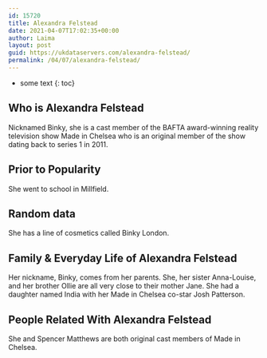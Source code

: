 ```yaml
---
id: 15720
title: Alexandra Felstead
date: 2021-04-07T17:02:35+00:00
author: Laima
layout: post
guid: https://ukdataservers.com/alexandra-felstead/
permalink: /04/07/alexandra-felstead/
---
```


* some text
{: toc}


## Who is Alexandra Felstead
                  
                  
                  
Nicknamed Binky, she is a cast member of the BAFTA award-winning reality television show Made in Chelsea who is an original member of the show dating back to series 1 in 2011.
                  
              
            
              
            
                
                
                
## Prior to Popularity
                  
                  
                  
She went to school in Millfield.
                  
              
            
              
            
                
                
                
## Random data
                  
                  
                  
She has a line of cosmetics called Binky London.
                  
              
            
              
            
                
                
                
## Family & Everyday Life of Alexandra Felstead
                  
                  
                  
Her nickname, Binky, comes from her parents. She, her sister Anna-Louise, and her brother Ollie are all very close to their mother Jane. She had a daughter named India with her Made in Chelsea co-star Josh Patterson.
                  
              
            
              
            
                
                
                
## People Related With Alexandra Felstead
                  
                  
                  
She and Spencer Matthews are both original cast members of Made in Chelsea. 
                  
              
            
              
            
                
              
            
              
              
            
            
              
            
          
          
          